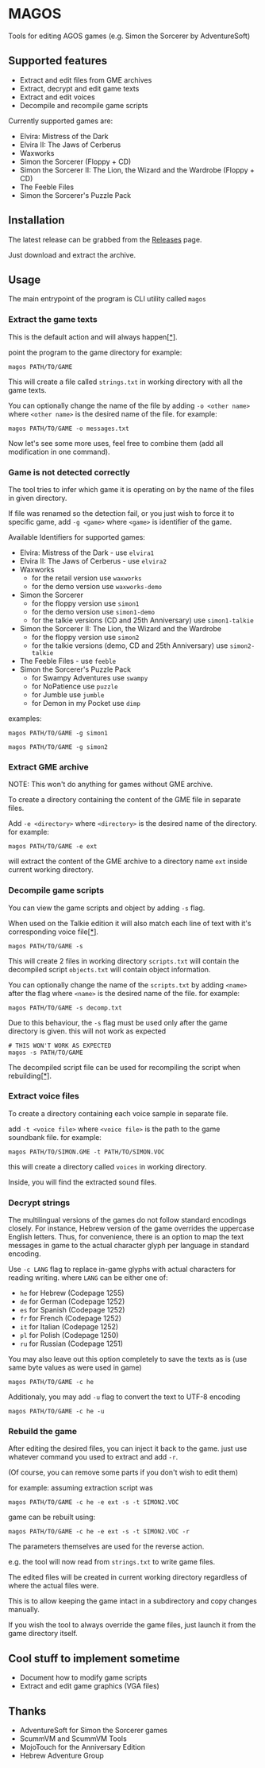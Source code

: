 # MAGOS
Tools for editing AGOS games (e.g. Simon the Sorcerer by AdventureSoft)

## Supported features
- Extract and edit files from GME archives
- Extract, decrypt and edit game texts
- Extract and edit voices
- Decompile and recompile game scripts

Currently supported games are:
- Elvira: Mistress of the Dark
- Elvira II: The Jaws of Cerberus
- Waxworks
- Simon the Sorcerer (Floppy + CD)
- Simon the Sorcerer II: The Lion, the Wizard and the Wardrobe (Floppy + CD)
- The Feeble Files
- Simon the Sorcerer's Puzzle Pack

## Installation
The latest release can be grabbed from the [Releases](https://github.com/BLooperZ/magos/releases) page.

Just download and extract the archive.

## Usage

The main entrypoint of the program is CLI utility called `magos`

### Extract the game texts
This is the default action and will always happen[[*]](#rebuild-the-game).

point the program to the game directory
for example:
```
magos PATH/TO/GAME
```
This will create a file called `strings.txt` in working directory with all the game texts.

You can optionally change the name of the file by adding `-o <other name>` where `<other name>` is the desired name of the file.
for example:
```
magos PATH/TO/GAME -o messages.txt
```

Now let's see some more uses, feel free to combine them (add all modification in one command).

### Game is not detected correctly
The tool tries to infer which game it is operating on by the name of the files in given directory.

If file was renamed so the detection fail, or you just wish to force it to specific game, add `-g <game>` where `<game>` is identifier of the game.

Available Identifiers for supported games:
- Elvira: Mistress of the Dark - use `elvira1` 
- Elvira II: The Jaws of Cerberus - use `elvira2`
- Waxworks
    - for the retail version use `waxworks`
    - for the demo version use `waxworks-demo`
- Simon the Sorcerer
    - for the floppy version use `simon1`
    - for the demo version use `simon1-demo`
    - for the talkie versions (CD and 25th Anniversary) use `simon1-talkie`
- Simon the Sorcerer II: The Lion, the Wizard and the Wardrobe
    - for the floppy version use `simon2`
    - for the talkie versions (demo, CD and 25th Anniversary) use `simon2-talkie`
- The Feeble Files - use `feeble`
- Simon the Sorcerer's Puzzle Pack
    - for Swampy Adventures use `swampy`
    - for NoPatience use `puzzle`
    - for Jumble use `jumble`
    - for Demon in my Pocket use `dimp`

examples:
```
magos PATH/TO/GAME -g simon1
```
```
magos PATH/TO/GAME -g simon2
```

### Extract GME archive
NOTE: This won't do anything for games without GME archive.

To create a directory containing the content of the GME file in separate files.

Add `-e <directory>` where `<directory>` is the desired name of the directory.
for example:
```
magos PATH/TO/GAME -e ext
```
will extract the content of the GME archive to a directory name `ext` inside current working directory.

### Decompile game scripts
You can view the game scripts and object by adding `-s` flag.

When used on the Talkie edition it will also match each line of text with it's corresponding voice file[[*]](#extract-voice-files).
```
magos PATH/TO/GAME -s
```
This will create 2 files in working directory
`scripts.txt` will contain the decompiled script
`objects.txt` will contain object information.

You can optionally change the name of the `scripts.txt` by adding `<name>` after the flag where `<name>` is the desired name of the file.
for example:
```
magos PATH/TO/GAME -s decomp.txt
```

Due to this behaviour, the `-s` flag must be used only after the game directory is given.
this will not work as expected
```
# THIS WON'T WORK AS EXPECTED
magos -s PATH/TO/GAME
```

The decompiled script file can be used for recompiling the script when rebuilding[[*]](#rebuild-the-game).

### Extract voice files
To create a directory containing each voice sample in separate file.

add `-t <voice file>` where `<voice file>` is the path to the game soundbank file.
for example:
```
magos PATH/TO/SIMON.GME -t PATH/TO/SIMON.VOC
```
this will create a directory called `voices` in working directory.

Inside, you will find the extracted sound files.

### Decrypt strings
The multilingual versions of the games do not follow standard encodings closely.
For instance, Hebrew version of the game overrides the uppercase English letters.
Thus, for convenience, there is an option to map the text messages in game to the actual character glyph per language in standard encoding.

Use `-c LANG` flag to replace in-game glyphs with actual characters for reading writing.
where `LANG` can be either one of:
- `he` for Hebrew (Codepage 1255)
- `de` for German (Codepage 1252)
- `es` for Spanish (Codepage 1252)
- `fr` for French (Codepage 1252)
- `it` for Italian (Codepage 1252)
- `pl` for Polish (Codepage 1250)
- `ru` for Russian (Codepage 1251)

You may also leave out this option completely to save the texts as is (use same byte values as were used in game)

```
magos PATH/TO/GAME -c he
```

Additionaly, you may add `-u` flag to convert the text to UTF-8 encoding
```
magos PATH/TO/GAME -c he -u
```

### Rebuild the game
After editing the desired files, you can inject it back to the game.
just use whatever command you used to extract and add `-r`.

(Of course, you can remove some parts if you don't wish to edit them)

for example:
assuming extraction script was
```
magos PATH/TO/GAME -c he -e ext -s -t SIMON2.VOC
```
game can be rebuilt using:
```
magos PATH/TO/GAME -c he -e ext -s -t SIMON2.VOC -r
```
The parameters themselves are used for the reverse action.

e.g. the tool will now read from `strings.txt` to write game files.

The edited files will be created in current working directory regardless of where the actual files were.

This is to allow keeping the game intact in a subdirectory and copy changes manually.

If you wish the tool to always override the game files, just launch it from the game directory itself.

## Cool stuff to implement sometime
* Document how to modify game scripts
* Extract and edit game graphics (VGA files)

## Thanks
* AdventureSoft for Simon the Sorcerer games
* ScummVM and ScummVM Tools
* MojoTouch for the Anniversary Edition
* Hebrew Adventure Group
